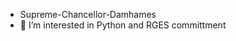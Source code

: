 - Supreme-Chancellor-Damhames
- 👀 I’m interested in Python and RGES committment

<!---
Supreme-Chancellor-Damhames/Supreme-Chancellor-Damhames is a ✨ special ✨ repository because its `README.md` (this file) appears on your GitHub profile.
You can click the Preview link to take a look at your changes.
--->
